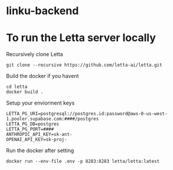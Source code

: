 # linku-backend

# To run the Letta server locally 
Recursively clone Letta 
```
git clone --recursive https://github.com/letta-ai/letta.git
```

Build the docker if you havent
```
cd letta
docker build .
```

Setup your enviorment keys 
```
LETTA_PG_URI=postgresql://postgres.id:password@aws-0-us-west-1.pooler.supabase.com:####/postgres
LETTA_PG_DB=postgres
LETTA_PG_PORT=####
ANTHROPIC_API_KEY=sk-ant-
OPENAI_API_KEY=sk-proj-
```

Run the docker after setting
```
docker run --env-file .env -p 8283:8283 letta/letta:latest
```
